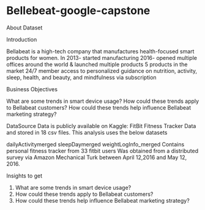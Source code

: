 # Bellebeat-google-capstone

About Dataset

Introduction

Bellabeat is a high-tech company that manufactures health-focused smart products for women.
In 2013- started manufacturing
2016- opened multiple offices around the world & launched multiple products
5 products in the market
24/7 member access to personalized guidance on nutrition, activity, sleep, health, and beauty, and mindfulness via subscription

Business Objectives

What are some trends in smart device usage?
How could these trends apply to Bellabeat customers?
How could these trends help influence Bellabeat marketing strategy?

DataSource
Data is publicly available on Kaggle: FitBit Fitness Tracker Data and stored in 18 csv files. This analysis uses the below datasets

dailyActivitymerged sleepDaymerged
weightLogInfo_merged
Contains personal fitness tracker from 33 fitbit users
Was obtained from a distributed survey via Amazon Mechanical Turk between April 12,2016 and May 12, 2016.


Insights to get
1. What are some trends in smart device usage?
2. How could these trends apply to Bellabeat customers?
3. How could these trends help influence Bellabeat marketing strategy?
